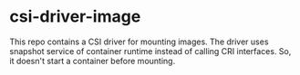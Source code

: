 # csi-driver-image

This repo contains a CSI driver for mounting images. 
The driver uses snapshot service of container runtime instead of calling CRI interfaces.
So, it doesn't start a container before mounting.
